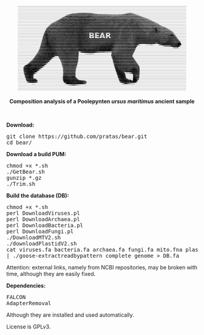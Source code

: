 <p align="center"><img src="imgs/bear.png"
alt="BEAR with FALCON" height="222" border="0" /><br><br>
<b>Composition analysis of a Poolepynten <i>ursus maritimus</i> ancient sample</b></p>
<br>

<b>Download:</b>
<pre>
git clone https://github.com/pratas/bear.git
cd bear/
</pre>
<b>Download a build PUM:</b>
<pre>
chmod +x *.sh
./GetBear.sh
gunzip *.gz
./Trim.sh
</pre>

<b>Build the database (DB):</b>
<pre>
chmod +x *.sh
perl DownloadViruses.pl
perl DownloadArchaea.pl
perl DownloadBacteria.pl
perl DownloadFungi.pl
./DownloadMTV2.sh
./downloadPlastidV2.sh
cat viruses.fa bacteria.fa archaea.fa fungi.fa mito.fna plast.fna | tr ' ' '_' \
| ./goose-extractreadbypattern complete_genome > DB.fa
</pre>

Attention: external links, namely from NCBI repositories, may be broken with time, although they are easily fixed.

<b>Dependencies:</b>
<pre>
FALCON
AdapterRemoval
</pre>
Although they are installed and used automatically.

License is GPLv3.
